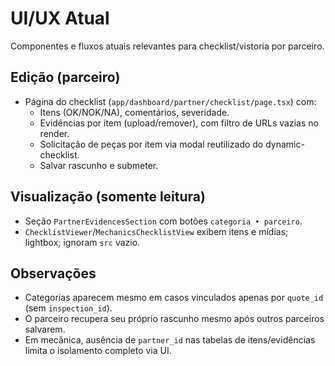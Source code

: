# UI/UX Atual

Componentes e fluxos atuais relevantes para checklist/vistoria por parceiro.

## Edição (parceiro)

- Página do checklist (`app/dashboard/partner/checklist/page.tsx`) com:
  - Itens (OK/NOK/NA), comentários, severidade.
  - Evidências por item (upload/remover), com filtro de URLs vazias no render.
  - Solicitação de peças por item via modal reutilizado do dynamic-checklist.
  - Salvar rascunho e submeter.

## Visualização (somente leitura)

- Seção `PartnerEvidencesSection` com botões `categoria • parceiro`.
- `ChecklistViewer`/`MechanicsChecklistView` exibem itens e mídias; lightbox; ignoram `src` vazio.

## Observações

- Categorias aparecem mesmo em casos vinculados apenas por `quote_id` (sem `inspection_id`).
- O parceiro recupera seu próprio rascunho mesmo após outros parceiros salvarem.
- Em mecânica, ausência de `partner_id` nas tabelas de itens/evidências limita o isolamento completo
  via UI.

